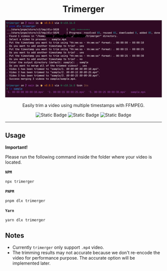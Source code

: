 <h1 align="center">Trimerger</h1> 

<p align="center">
  <img src="./screenshot.png" width="620" />
</p>

<p align="center">
  Easily trim a video using multiple timestamps with FFMPEG.
</p>

<p align="center">
  <img alt="Static Badge" src="https://badgen.net/npm/v/trimerger?color=red">
  <img alt="Static Badge" src="https://badgen.net/static/ffmpeg/6.0/green">
  <img alt="Static Badge" src="https://badgen.net/static/license/WTFPL/purple">
</p>

<hr/>

## Usage

**Important!**

Please run the following command inside the folder where your video is located.

**`NPM`**
```bash
npx trimerger
```

**`PNPM`**
```bash
pnpm dlx trimerger
```

**`Yarn`**
```bash
yarn dlx trimerger
```

## Notes

- Currently `trimerger` only support `.mp4` video.
- The trimming results may not accurate because we don't re-encode the video for performance purpose. The accurate option will be implemented later.